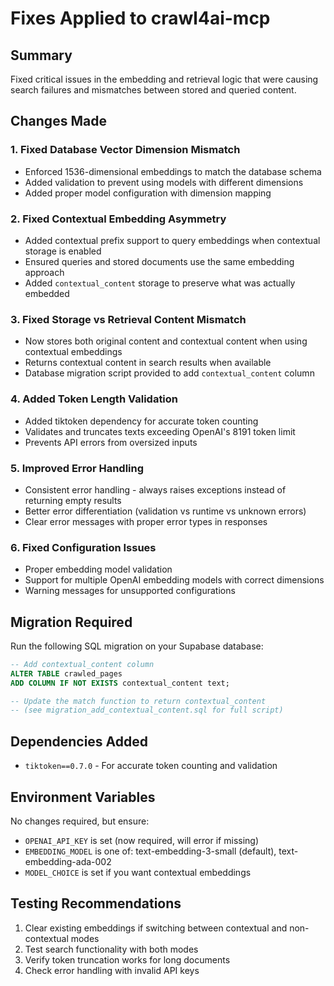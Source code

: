 # Fixes Applied to crawl4ai-mcp

## Summary
Fixed critical issues in the embedding and retrieval logic that were causing search failures and mismatches between stored and queried content.

## Changes Made

### 1. **Fixed Database Vector Dimension Mismatch**
- Enforced 1536-dimensional embeddings to match the database schema
- Added validation to prevent using models with different dimensions
- Added proper model configuration with dimension mapping

### 2. **Fixed Contextual Embedding Asymmetry**
- Added contextual prefix support to query embeddings when contextual storage is enabled
- Ensured queries and stored documents use the same embedding approach
- Added `contextual_content` storage to preserve what was actually embedded

### 3. **Fixed Storage vs Retrieval Content Mismatch**
- Now stores both original content and contextual content when using contextual embeddings
- Returns contextual content in search results when available
- Database migration script provided to add `contextual_content` column

### 4. **Added Token Length Validation**
- Added tiktoken dependency for accurate token counting
- Validates and truncates texts exceeding OpenAI's 8191 token limit
- Prevents API errors from oversized inputs

### 5. **Improved Error Handling**
- Consistent error handling - always raises exceptions instead of returning empty results
- Better error differentiation (validation vs runtime vs unknown errors)
- Clear error messages with proper error types in responses

### 6. **Fixed Configuration Issues**
- Proper embedding model validation
- Support for multiple OpenAI embedding models with correct dimensions
- Warning messages for unsupported configurations

## Migration Required

Run the following SQL migration on your Supabase database:

```sql
-- Add contextual_content column
ALTER TABLE crawled_pages 
ADD COLUMN IF NOT EXISTS contextual_content text;

-- Update the match function to return contextual_content
-- (see migration_add_contextual_content.sql for full script)
```

## Dependencies Added
- `tiktoken==0.7.0` - For accurate token counting and validation

## Environment Variables
No changes required, but ensure:
- `OPENAI_API_KEY` is set (now required, will error if missing)
- `EMBEDDING_MODEL` is one of: text-embedding-3-small (default), text-embedding-ada-002
- `MODEL_CHOICE` is set if you want contextual embeddings

## Testing Recommendations
1. Clear existing embeddings if switching between contextual and non-contextual modes
2. Test search functionality with both modes
3. Verify token truncation works for long documents
4. Check error handling with invalid API keys